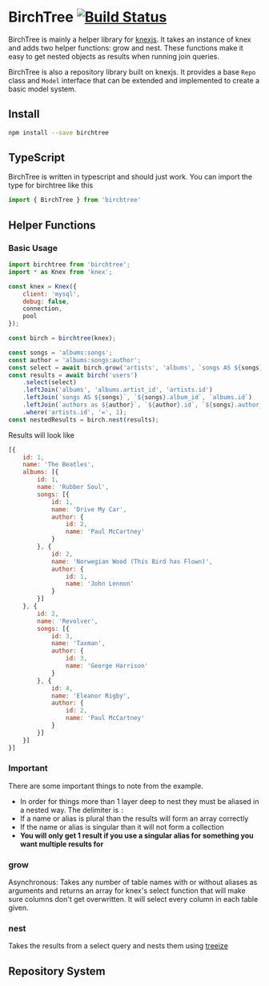 # BirchTree [![Build Status](https://travis-ci.org/TheKiteEatingTree/birchtree.svg?branch=master)](https://travis-ci.org/TheKiteEatingTree/birchtree)

BirchTree is mainly a helper library for [knexjs](http://knexjs.org/).  It takes an instance of knex and adds two helper functions: grow and nest.  These functions make it easy to get nested objects as results when running join queries.

BirchTree is also a repository library built on knexjs.  It provides a base `Repo` class and `Model` interface that can be extended and implemented to create a basic model system.

## Install

```bash
npm install --save birchtree
```

## TypeScript

BirchTree is written in typescript and should just work. You can import the type for birchtree like this

```typescript
import { BirchTree } from 'birchtree'
```

## Helper Functions

### Basic Usage

```javascript
import birchtree from 'birchtree';
import * as Knex from 'knex';

const knex = Knex({
    client: 'mysql',
    debug: false,
    connection,
    pool
});

const birch = birchtree(knex);

const songs = 'albums:songs';
const author = 'albums:songs:author';
const select = await birch.grow('artists', 'albums', `songs AS ${songs}`, `authors AS ${author}`);
const results = await birch('users')
    .select(select)
    .leftJoin('albums', 'albums.artist_id', 'artists.id')
    .leftJoin(`songs AS ${songs}`, `${songs}.album_id`, `albums.id`)
    .leftJoin(`authors as ${author}`, `${author}.id`, `${songs}.author_id`)
    .where('artists.id', '=', 1);
const nestedResults = birch.nest(results);
```

Results will look like

```javascript
[{
    id: 1,
    name: 'The Beatles',
    albums: [{
        id: 1,
        name: 'Rubber Soul',
        songs: [{
            id: 1,
            name: 'Drive My Car',
            author: {
                id: 2,
                name: 'Paul McCartney'
            }
        }, {
            id: 2,
            name: 'Norwegian Wood (This Bird has Flown)',
            author: {
                id: 1,
                name: 'John Lennon'
            }
        }]
    }, {
        id: 2,
        name: 'Revolver',
        songs: [{
            id: 3,
            name: 'Taxman',
            author: {
                id: 3,
                name: 'George Harrison'
            }
        }, {
            id: 4,
            name: 'Eleanor Rigby',
            author: {
                id: 2,
                name: 'Paul McCartney'
            }
        }]
    }]
}]
```

### Important

There are some important things to note from the example.  

- In order for things more than 1 layer deep to nest they must be aliased in a nested way. The delimiter is `:`
- If a name or alias is plural than the results will form an array correctly
- If the name or alias is singular than it will not form a collection
- **You will only get 1 result if you use a singular alias for something you want multiple results for**

### grow

Asynchronous: Takes any number of table names with or without aliases as arguments and returns an array for knex's select function that will make sure columns don't get overwritten. It will select every column in each table given.

### nest

Takes the results from a select query and nests them using [treeize](https://github.com/kwhitley/treeize)

## Repository System
